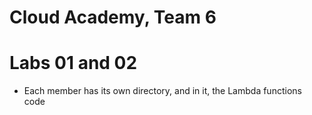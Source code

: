 # Cloud Academy, Team 6
# Labs 01 and 02

- Each member has its own directory, and in it, the Lambda functions code
